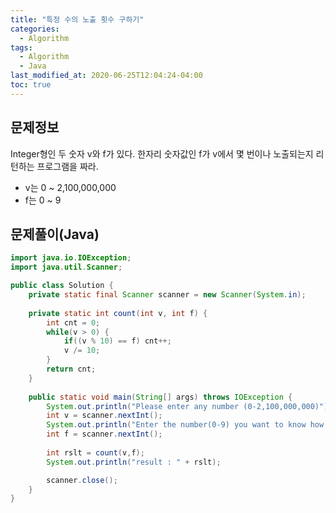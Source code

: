 ```yaml
---
title: "특정 수의 노출 횟수 구하기"
categories: 
  - Algorithm
tags:
  - Algorithm
  - Java
last_modified_at: 2020-06-25T12:04:24-04:00
toc: true
---
```

문제정보
-
Integer형인 두 숫자 v와 f가 있다. 한자리 숫자값인 f가 v에서 몇 번이나 노출되는지 리턴하는 프로그램을 짜라.

- v는 0 ~ 2,100,000,000
- f는 0 ~ 9

문제풀이(Java)
-
~~~java
import java.io.IOException;
import java.util.Scanner;

public class Solution {
	private static final Scanner scanner = new Scanner(System.in);
	
	private static int count(int v, int f) {
		int cnt = 0;
		while(v > 0) {
			if((v % 10) == f) cnt++;
			v /= 10;
		}
		return cnt;
	}
	
	public static void main(String[] args) throws IOException {
		System.out.println("Please enter any number (0-2,100,000,000)");
        int v = scanner.nextInt();
		System.out.println("Enter the number(0-9) you want to know how many times it appers from the number you entered previously");
        int f = scanner.nextInt();
        
        int rslt = count(v,f);
        System.out.println("result : " + rslt);

        scanner.close();
    }
}
~~~
